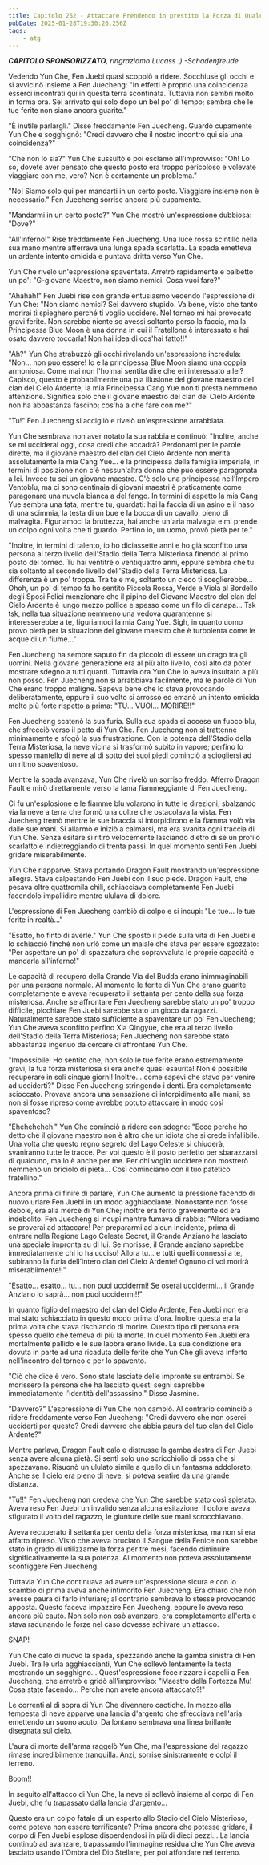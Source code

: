 ```yaml
---
title: Capitolo 252 - Attaccare Prendendo in prestito la Forza di Qualcun altro
pubDate: 2025-01-28T19:30:26.256Z
tags:
    - atg
---
```



<em><strong>CAPITOLO SPONSORIZZATO</strong>, ringraziamo Lucass :)
-Schadenfreude</em>


Vedendo Yun Che, Fen Juebi quasi scoppiò a ridere. Socchiuse gli occhi e si avvicinò insieme a Fen Juecheng: "In effetti è proprio una coincidenza esserci incontrati qui in questa terra sconfinata. Tuttavia non sembri molto in forma ora. Sei arrivato qui solo dopo un bel po' di tempo; sembra che le tue ferite non siano ancora guarite."


"È inutile parlargli." Disse freddamente Fen Juecheng. Guardò cupamente Yun Che e sogghignò: "Credi davvero che il nostro incontro qui sia una coincidenza?"


"Che non lo sia?" Yun Che sussultò e poi esclamò all'improvviso: "Oh! Lo so, dovete aver pensato che questo posto era troppo pericoloso e volevate viaggiare con me, vero? Non è certamente un problema."


"No! Siamo solo qui per mandarti in un certo posto. Viaggiare insieme non è necessario." Fen Juecheng sorrise ancora più cupamente.


"Mandarmi in un certo posto?" Yun Che mostrò un'espressione dubbiosa: "Dove?"


"All'inferno!" Rise freddamente Fen Juecheng. Una luce rossa scintillò nella sua mano mentre afferrava una lunga spada scarlatta. La spada emetteva un ardente intento omicida e puntava dritta verso Yun Che.


Yun Che rivelò un'espressione spaventata. Arretrò rapidamente e balbettò un po': "G-giovane Maestro, non siamo nemici.
Cosa vuoi fare?"


"Ahahah!" Fen Juebi rise con grande entusiasmo vedendo l'espressione di Yun Che: "Non siamo nemici? Sei davvero stupido. Va bene, visto che tanto morirai ti spiegherò perché ti voglio uccidere. Nel torneo mi hai provocato gravi ferite. Non sarebbe niente se avessi soltanto perso la faccia, ma la Principessa Blue Moon è una donna in cui il Fratellone è interessato e hai osato davvero toccarla! Non hai idea di cos'hai fatto!!"


"Ah?" Yun Che strabuzzò gli occhi rivelando un'espressione incredula: "Non... non può essere!
Io e la principessa Blue Moon siamo una coppia armoniosa. Come mai non l'ho mai sentita dire che eri interessato a lei? Capisco, questo è probabilmente una pia illusione del giovane maestro del clan del Cielo Ardente, la mia Principessa Cang Yue non ti presta nemmeno attenzione.
Significa solo che il giovane maestro del clan del Cielo Ardente non ha abbastanza fascino; cos'ha a che fare con me?"


"Tu!" Fen Juecheng si accigliò e rivelò un'espressione arrabbiata.


Yun Che sembrava non aver notato la sua rabbia e continuò: "Inoltre, anche se mi ucciderai oggi, cosa credi che accadrà? Perdonami per le parole dirette, ma il giovane maestro del clan del Cielo Ardente non merita assolutamente la mia Cang Yue... è la principessa della famiglia imperiale, in termini di posizione non c'è nessun'altra donna che può essere paragonata a lei. Invece tu sei un giovane maestro. C'è solo una principessa nell'Impero Ventoblu, ma ci sono centinaia di giovani maestri è praticamente come paragonare una nuvola bianca a del fango. In termini di aspetto la mia Cang Yue sembra una fata, mentre tu, guardati: hai la faccia di un asino e il naso di una scimmia, la testa di un bue e la bocca di un cavallo, pieno di malvagità. Figuriamoci la bruttezza, hai anche un'aria malvagia e mi prende un colpo ogni volta che ti guardo. Perfino io, un uomo, provò pietà per te."


"Inoltre, in termini di talento, io ho diciassette anni e ho già sconfitto una persona al terzo livello dell'Stadio della Terra Misteriosa finendo al primo posto del torneo. Tu hai ventitré o ventiquattro anni, eppure sembra che tu sia soltanto al secondo livello dell'Stadio della Terra Misteriosa. La differenza è un po' troppa. Tra te e me, soltanto un cieco ti sceglierebbe... Ohoh, un po' di tempo fa ho sentito Piccola Rossa, Verde e Viola al Bordello degli Sposi Felici menzionare che il pipino del Giovane Maestro del clan del Cielo Ardente è lungo mezzo pollice e spesso come un filo di canapa... Tsk tsk, nella tua situazione nemmeno una vedova quarantenne si interesserebbe a te, figuriamoci la mia Cang Yue. Sigh, in quanto uomo provo pietà per la situazione del giovane maestro che è turbolenta come le acque di un fiume..."


Fen Juecheng ha sempre saputo fin da piccolo di essere un drago tra gli uomini.
Nella giovane generazione era al più alto livello, così alto da poter mostrare sdegno a tutti quanti. Tuttavia ora Yun Che lo aveva insultato a più non posso.
Fen Juecheng non si arrabbiava facilmente, ma le parole di Yun Che erano troppo maligne. Sapeva bene che lo stava provocando deliberatamente, eppure il suo volto si arrossò ed emanò un intento omicida molto più forte rispetto a prima: "TU... VUOI... MORIRE!!"


Fen Juecheng scatenò la sua furia. Sulla sua spada si accese un fuoco blu, che sfrecciò verso il petto di Yun Che.
Fen Juecheng non si trattenne minimamente e sfogò la sua frustrazione. Con la potenza dell'Stadio della Terra Misteriosa, la neve vicina si trasformò subito in vapore; perfino lo spesso mantello di neve al di sotto dei suoi piedi cominciò a sciogliersi ad un ritmo spaventoso.


Mentre la spada avanzava, Yun Che rivelò un sorriso freddo. Afferrò Dragon Fault e mirò direttamente verso la lama fiammeggiante di Fen Juecheng.


Ci fu un'esplosione e le fiamme blu volarono in tutte le direzioni, sbalzando via la neve a terra che formò una coltre che ostacolava la vista. Fen Juecheng tremò mentre le sue braccia si intorpidirono e la fiamma volò via dalle sue mani. Si allarmò e iniziò a calmarsi, ma era svanita ogni traccia di Yun Che. Senza esitare si ritirò velocemente lasciando dietro di sé un profilo scarlatto e indietreggiando di trenta passi. In quel momento sentì Fen Juebi gridare miserabilmente.


Yun Che riapparve. Stava portando Dragon Fault mostrando un'espressione allegra. Stava calpestando Fen Juebi con il suo piede. Dragon Fault, che pesava oltre quattromila chili, schiacciava completamente Fen Juebi facendolo impallidire mentre ululava di dolore.


L'espressione di Fen Juecheng cambiò di colpo e si incupì: "Le tue... le tue ferite in realtà..."


"Esatto, ho finto di averle." Yun Che spostò il piede sulla vita di Fen Juebi e lo schiacciò finché non urlò come un maiale che stava per essere sgozzato: "Per aspettare un po' di spazzatura che sopravvaluta le proprie capacità e mandarla all'inferno!"


Le capacità di recupero della Grande Via del Budda erano inimmaginabili per una persona normale. Al momento le ferite di Yun Che erano guarite completamente e aveva recuperato il settanta per cento della sua forza misteriosa. Anche se affrontare Fen Juecheng sarebbe stato un po' troppo difficile, picchiare Fen Juebi sarebbe stato un gioco da ragazzi. Naturalmente sarebbe stato sufficiente a spaventare un po' Fen Juecheng; Yun Che aveva sconfitto perfino Xia Qingyue, che era al terzo livello dell'Stadio della Terra Misteriosa; Fen Juecheng non sarebbe stato abbastanza ingenuo da cercare di affrontare Yun Che.


"Impossibile! Ho sentito che, non solo le tue ferite erano estremamente gravi, la tua forza misteriosa si era anche quasi esaurita! Non è possibile recuperare in soli cinque giorni!
Inoltre... come sapevi che stavo per venire ad ucciderti?" Disse Fen Juecheng stringendo i denti. Era completamente scioccato.
Provava ancora una sensazione di intorpidimento alle mani, se non si fosse ripreso come avrebbe potuto attaccare in modo così spaventoso?


"Eheheheheh." Yun Che cominciò a ridere con sdegno: "Ecco perché ho detto che il giovane maestro non è altro che un idiota che si crede infallibile. Una volta che questo regno segreto del Lago Celeste si chiuderà, svaniranno tutte le tracce. Per voi questo è il posto perfetto per sbarazzarsi di qualcuno, ma lo è anche per me. Per chi voglio uccidere non mostrerò nemmeno un briciolo di pietà... Così cominciamo con il tuo patetico fratellino."


Ancora prima di finire di parlare, Yun Che aumentò la pressione facendo di nuovo urlare Fen Juebi in un modo agghiacciante. Nonostante non fosse debole, era alla mercé di Yun Che; inoltre era ferito gravemente ed era indebolito. Fen Juecheng si incupì mentre fumava di rabbia: "Allora vediamo se proverai ad attaccare! Per prepararmi ad alcun incidente, prima di entrare nella Regione Lago Celeste Secret, il Grande Anziano ha lasciato una speciale impronta su di lui. Se morisse, il Grande anziano saprebbe immediatamente chi lo ha ucciso!
Allora tu... e tutti quelli connessi a te, subiranno la furia dell'intero clan del Cielo Ardente! Ognuno di voi morirà miserabilmente!!"


"Esatto... esatto... tu... non puoi uccidermi! Se oserai uccidermi... il Grande Anziano lo saprà... non puoi uccidermi!!"


In quanto figlio del maestro del clan del Cielo Ardente, Fen Juebi non era mai stato schiacciato in questo modo prima d'ora.
Inoltre questa era la prima volta che stava rischiando di morire. Questo tipo di persona era spesso quello che temeva di più la morte. In quel momento Fen Juebi era mortalmente pallido e le sue labbra erano livide. La sua condizione era dovuta in parte ad una ricaduta delle ferite che Yun Che gli aveva inferto nell'incontro del torneo e per lo spavento.


"Ciò che dice è vero. Sono state lasciate delle impronte su entrambi.
Se morissero la persona che ha lasciato questi segni saprebbe immediatamente l'identità dell'assassino." Disse Jasmine.


"Davvero?" L'espressione di Yun Che non cambiò. Al contrario cominciò a ridere freddamente verso Fen Juecheng: "Credi davvero che non oserei ucciderti per questo?
Credi davvero che abbia paura del tuo clan del Cielo Ardente?"


Mentre parlava, Dragon Fault calò e distrusse la gamba destra di Fen Juebi senza avere alcuna pietà. Si sentì solo uno scricchiolio di ossa che si spezzavano. Risuonò un ululato simile a quello di un fantasma addolorato.
Anche se il cielo era pieno di neve, si poteva sentire da una grande distanza.


"Tu!!" Fen Juecheng non credeva che Yun Che sarebbe stato così spietato. Aveva reso Fen Juebi un invalido senza alcuna esitazione. Il dolore aveva sfigurato il volto del ragazzo, le giunture delle sue mani scrocchiavano.


Aveva recuperato il settanta per cento della forza misteriosa, ma non si era affatto ripreso. Visto che aveva bruciato il Sangue della Fenice non sarebbe stato in grado di utilizzarne la forza per tre mesi, facendo diminuire significativamente la sua potenza. Al momento non poteva assolutamente sconfiggere Fen Juecheng.


Tuttavia Yun Che continuava ad avere un'espressione sicura e con lo scambio di prima aveva anche intimorito Fen Juecheng. Era chiaro che non avesse paura di farlo infuriare; al contrario sembrava lo stesse provocando apposta. Questo faceva impazzire Fen Juecheng, eppure lo aveva reso ancora più cauto. Non solo non osò avanzare, era completamente all'erta e stava radunando le forze nel caso dovesse schivare un attacco.


SNAP!


Yun Che calò di nuovo la spada, spezzando anche la gamba sinistra di Fen Juebi.
Tra le urla agghiaccianti, Yun Che sollevò lentamente la testa mostrando un sogghigno... Quest'espressione fece rizzare i capelli a Fen Juecheng, che arretrò e gridò all'improvviso: "Maestro della Fortezza Mu! Cosa state facendo... Perché non avete ancora attaccato?!"


Le correnti al di sopra di Yun Che divennero caotiche.
In mezzo alla tempesta di neve apparve una lancia d'argento che sfrecciava nell'aria emettendo un suono acuto. Da lontano sembrava una linea brillante disegnata sul cielo.


L'aura di morte dell'arma raggelò Yun Che, ma l'espressione del ragazzo rimase incredibilmente tranquilla. Anzi, sorrise sinistramente e colpì il terreno.


Boom!!


In seguito all'attacco di Yun Che, la neve si sollevò insieme al corpo di Fen Juebi, che fu trapassato dalla lancia d'argento...


Questo era un colpo fatale di un esperto allo Stadio del Cielo Misterioso, come poteva non essere terrificante?
Prima ancora che potesse gridare, il corpo di Fen Juebi esplose disperdendosi in più di dieci pezzi... La lancia continuò ad avanzare, trapassando l'immagine residua che Yun Che aveva lasciato usando l'Ombra del Dio Stellare, per poi affondare nel terreno.
                                


                                



